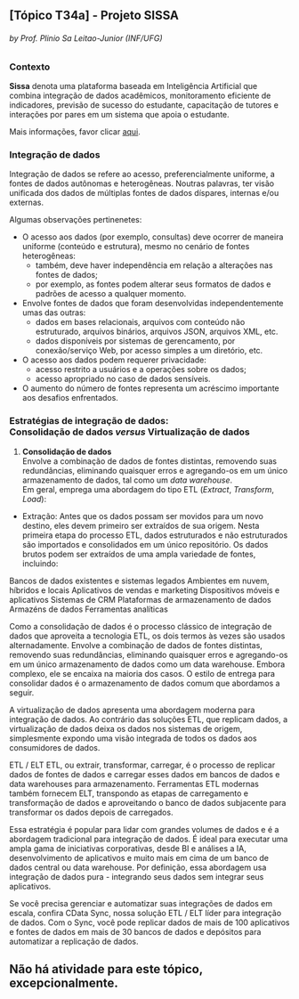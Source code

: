 ## [Tópico T34a] - Projeto SISSA
###### *by Prof. Plinio Sa Leitao-Junior (INF/UFG)*

### Contexto

**Sissa** denota uma plataforma baseada em Inteligência Artificial que combina integração de dados acadêmicos, monitoramento eficiente de indicadores, previsão de sucesso do estudante, capacitação de tutores e interações por pares em um sistema que apoia o estudante.

Mais informações, favor clicar [aqui](https://sissa.ufg.br/).

### Integração de dados

Integração de dados se refere ao acesso, preferencialmente uniforme, a fontes de dados autônomas e heterogêneas. Noutras palavras, ter visão unificada dos dados de múltiplas fontes de dados díspares, internas e/ou externas. 

Algumas observações pertinenetes:
- O acesso aos dados (por exemplo, consultas) deve ocorrer de maneira uniforme (conteúdo e estrutura), mesmo no cenário de fontes heterogêneas:
  - também, deve haver independência em relação a alterações nas fontes de dados;
  - por exemplo, as fontes podem alterar seus formatos de dados e padrões de acesso a qualquer momento.
- Envolve fontes de dados que foram desenvolvidas independentemente umas das outras:
  - dados em bases relacionais, arquivos com conteúdo não estruturado, arquivos binários, arquivos JSON, arquivos XML, etc.
  - dados disponíveis por sistemas de gerencamento, por conexão/serviço Web, por acesso simples a um diretório, etc.
- O acesso aos dados podem requerer privacidade:
  - acesso restrito a usuários e a operações sobre os dados;
  - acesso apropriado no caso de dados sensíveis.
- O aumento do número de fontes representa um acréscimo importante aos desafios enfrentados.

### Estratégias de integração de dados:<br>Consolidação de dados _versus_ Virtualização de dados

1. **Consolidação de dados**<br>
Envolve a combinação de dados de fontes distintas, removendo suas redundâncias, eliminando quaisquer erros e agregando-os em um único armazenamento de dados, tal como um _data warehouse_.<br>Em geral, emprega uma abordagem do tipo ETL (_Extract_, _Transform_, _Load_):
- Extração: Antes que os dados possam ser movidos para um novo destino, eles devem primeiro ser extraídos de sua origem. Nesta primeira etapa do processo ETL, dados estruturados e não estruturados são importados e consolidados em um único repositório. Os dados brutos podem ser extraídos de uma ampla variedade de fontes, incluindo:

Bancos de dados existentes e sistemas legados
Ambientes em nuvem, híbridos e locais
Aplicativos de vendas e marketing
Dispositivos móveis e aplicativos
Sistemas de CRM
Plataformas de armazenamento de dados
Armazéns de dados
Ferramentas analíticas

Como a consolidação de dados é o processo clássico de integração de dados que aproveita a tecnologia ETL, os dois termos às vezes são usados alternadamente. Envolve a combinação de dados de fontes distintas, removendo suas redundâncias, eliminando quaisquer erros e agregando-os em um único armazenamento de dados como um data warehouse. Embora complexo, ele se encaixa na maioria dos casos. O estilo de entrega para consolidar dados é o armazenamento de dados comum que abordamos a seguir.

A virtualização de dados apresenta uma abordagem moderna para integração de dados. Ao contrário das soluções ETL, que replicam dados, a virtualização de dados deixa os dados nos sistemas de origem, simplesmente expondo uma visão integrada de todos os dados aos consumidores de dados.

ETL / ELT
ETL, ou extrair, transformar, carregar, é o processo de replicar dados de fontes de dados e carregar esses dados em bancos de dados e data warehouses para armazenamento. Ferramentas ETL modernas também fornecem ELT, transpondo as etapas de carregamento e transformação de dados e aproveitando o banco de dados subjacente para transformar os dados depois de carregados.

Essa estratégia é popular para lidar com grandes volumes de dados e é a abordagem tradicional para integração de dados. É ideal para executar uma ampla gama de iniciativas corporativas, desde BI e análises a IA, desenvolvimento de aplicativos e muito mais em cima de um banco de dados central ou data warehouse. Por definição, essa abordagem usa integração de dados pura - integrando seus dados sem integrar seus aplicativos.

Se você precisa gerenciar e automatizar suas integrações de dados em escala, confira CData Sync, nossa solução ETL / ELT líder para integração de dados. Com o Sync, você pode replicar dados de mais de 100 aplicativos e fontes de dados em mais de 30 bancos de dados e depósitos para automatizar a replicação de dados.


## Não há atividade para este tópico, excepcionalmente.
